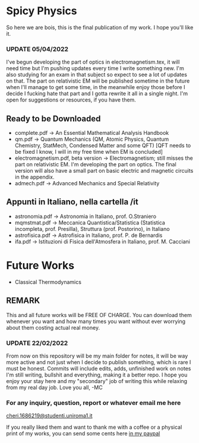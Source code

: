 # Spicy Physics
So here we are bois, this is the final publication of my work. I hope you'll like it.

### UPDATE 05/04/2022 
I've begun developing the part of optics in electromagnetism.tex, it will need time but I'm pushing updates every time I write something new. I'm also studying for an exam in that subject so expect to see a lot of updates on that. The part on relativistic EM will be published sometime in the future when I'll manage to get some time, in the meanwhile enjoy those before I decide I fucking hate that part and I gotta rewrite it all in a single night. I'm open for suggestions or resources, if you have them.

## Ready to be Downloaded
* complete.pdf -> An Essential Mathematical Analysis Handbook
* qm.pdf -> Quantum Mechanics (QM, Atomic Physics, Quantum Chemistry, StatMech, Condensed Matter and some QFT) [QFT needs to be fixed I know, I will in my free time when EM is concluded]
* electromagnetism.pdf, beta version -> Electromagnetism; still misses the part on relativistic EM. I'm developing the part on optics. The final version will also have a small part on basic electric and magnetic circuits in the appendix.
* admech.pdf -> Advanced Mechanics and Special Relativity

## Appunti in Italiano, nella cartella /it
* astronomia.pdf -> Astronomia in Italiano, prof. O.Straniero
* mqmstmat.pdf -> Meccanica Quantistica/Statistica (Statistica incompleta, prof. Presilla), Struttura (prof. Postorino), in Italiano
* astrofisica.pdf -> Astrofisica in Italiano, prof. P. de Bernardis
* ifa.pdf -> Istituzioni di Fisica dell'Atmosfera in Italiano, prof. M. Cacciani

# Future Works
* Classical Thermodynamics 

## REMARK
This and all future works will be FREE OF CHARGE. You can download them whenever you want and how many times you want without ever worrying about them costing actual real money.

### UPDATE 22/02/2022
From now on this repository will be my main folder for notes, it will be way more active and not just when I decide to publish something, which is rare I must be honest. Commits will include edits, adds, unfinished work on notes I'm still writing, bullshit and everything, making it a better repo.
I hope you enjoy your stay here and my "secondary" job of writing this while relaxing from my real day job. Love you all, -MC

### For any inquiry, question, report or whatever email me here 
<cheri.1686219@studenti.uniroma1.it>

If you really liked them and want to thank me with a coffee or a physical print of my works, you can send some cents here [in my paypal](https://www.paypal.me/birrabenzina)
